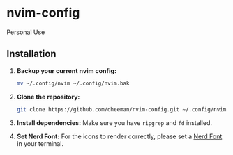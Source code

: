 # nvim-config
Personal Use

## Installation

1.  **Backup your current nvim config:**
    ```bash
    mv ~/.config/nvim ~/.config/nvim.bak
    ```

2.  **Clone the repository:**
    ```bash
    git clone https://github.com/dheeman/nvim-config.git ~/.config/nvim
    ```

3.  **Install dependencies:**
    Make sure you have `ripgrep` and `fd` installed.

4.  **Set Nerd Font:**
    For the icons to render correctly, please set a [Nerd Font](https://www.nerdfonts.com/) in your terminal.